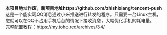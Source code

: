 **本项目地址作废，新项目地址https://github.com/zhishixiang/tencent-push**
这是一个能实现QQ消息通过小米推送进行转发的程序。只需要一台Linux主机，您就可以在QQ不占用手机后台的情况下接收消息，大幅优化手机的耗电量。  
完整配置教程：https://my.toho.red/archives/34/